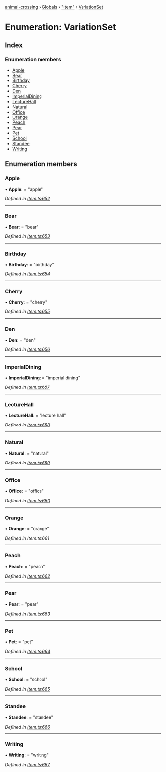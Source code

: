[animal-crossing](../README.md) › [Globals](../globals.md) › ["Item"](../modules/_item_.md) › [VariationSet](_item_.variationset.md)

# Enumeration: VariationSet

## Index

### Enumeration members

* [Apple](_item_.variationset.md#apple)
* [Bear](_item_.variationset.md#bear)
* [Birthday](_item_.variationset.md#birthday)
* [Cherry](_item_.variationset.md#cherry)
* [Den](_item_.variationset.md#den)
* [ImperialDining](_item_.variationset.md#imperialdining)
* [LectureHall](_item_.variationset.md#lecturehall)
* [Natural](_item_.variationset.md#natural)
* [Office](_item_.variationset.md#office)
* [Orange](_item_.variationset.md#orange)
* [Peach](_item_.variationset.md#peach)
* [Pear](_item_.variationset.md#pear)
* [Pet](_item_.variationset.md#pet)
* [School](_item_.variationset.md#school)
* [Standee](_item_.variationset.md#standee)
* [Writing](_item_.variationset.md#writing)

## Enumeration members

###  Apple

• **Apple**: = "apple"

*Defined in [Item.ts:652](https://github.com/Norviah/animal-crossing/blob/02b4c7f/module/types/Item.ts#L652)*

___

###  Bear

• **Bear**: = "bear"

*Defined in [Item.ts:653](https://github.com/Norviah/animal-crossing/blob/02b4c7f/module/types/Item.ts#L653)*

___

###  Birthday

• **Birthday**: = "birthday"

*Defined in [Item.ts:654](https://github.com/Norviah/animal-crossing/blob/02b4c7f/module/types/Item.ts#L654)*

___

###  Cherry

• **Cherry**: = "cherry"

*Defined in [Item.ts:655](https://github.com/Norviah/animal-crossing/blob/02b4c7f/module/types/Item.ts#L655)*

___

###  Den

• **Den**: = "den"

*Defined in [Item.ts:656](https://github.com/Norviah/animal-crossing/blob/02b4c7f/module/types/Item.ts#L656)*

___

###  ImperialDining

• **ImperialDining**: = "imperial dining"

*Defined in [Item.ts:657](https://github.com/Norviah/animal-crossing/blob/02b4c7f/module/types/Item.ts#L657)*

___

###  LectureHall

• **LectureHall**: = "lecture hall"

*Defined in [Item.ts:658](https://github.com/Norviah/animal-crossing/blob/02b4c7f/module/types/Item.ts#L658)*

___

###  Natural

• **Natural**: = "natural"

*Defined in [Item.ts:659](https://github.com/Norviah/animal-crossing/blob/02b4c7f/module/types/Item.ts#L659)*

___

###  Office

• **Office**: = "office"

*Defined in [Item.ts:660](https://github.com/Norviah/animal-crossing/blob/02b4c7f/module/types/Item.ts#L660)*

___

###  Orange

• **Orange**: = "orange"

*Defined in [Item.ts:661](https://github.com/Norviah/animal-crossing/blob/02b4c7f/module/types/Item.ts#L661)*

___

###  Peach

• **Peach**: = "peach"

*Defined in [Item.ts:662](https://github.com/Norviah/animal-crossing/blob/02b4c7f/module/types/Item.ts#L662)*

___

###  Pear

• **Pear**: = "pear"

*Defined in [Item.ts:663](https://github.com/Norviah/animal-crossing/blob/02b4c7f/module/types/Item.ts#L663)*

___

###  Pet

• **Pet**: = "pet"

*Defined in [Item.ts:664](https://github.com/Norviah/animal-crossing/blob/02b4c7f/module/types/Item.ts#L664)*

___

###  School

• **School**: = "school"

*Defined in [Item.ts:665](https://github.com/Norviah/animal-crossing/blob/02b4c7f/module/types/Item.ts#L665)*

___

###  Standee

• **Standee**: = "standee"

*Defined in [Item.ts:666](https://github.com/Norviah/animal-crossing/blob/02b4c7f/module/types/Item.ts#L666)*

___

###  Writing

• **Writing**: = "writing"

*Defined in [Item.ts:667](https://github.com/Norviah/animal-crossing/blob/02b4c7f/module/types/Item.ts#L667)*
